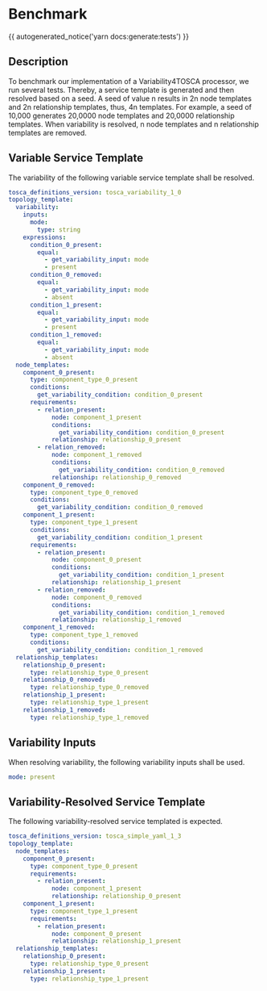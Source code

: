 # Benchmark

{{ autogenerated_notice('yarn docs:generate:tests') }}

## Description

To benchmark our implementation of a Variability4TOSCA processor, we run several tests. Thereby, a service template is generated and then resolved based on a seed. A seed of value n results in 2n node templates and 2n relationship templates, thus, 4n templates. For example, a seed of 10,000 generates 20,0000 node templates and 20,0000 relationship templates. When variability is resolved, n node templates and n relationship templates are removed.

## Variable Service Template

The variability of the following variable service template shall be resolved.

```yaml linenums="1"
tosca_definitions_version: tosca_variability_1_0
topology_template:
  variability:
    inputs:
      mode:
        type: string
    expressions:
      condition_0_present:
        equal:
          - get_variability_input: mode
          - present
      condition_0_removed:
        equal:
          - get_variability_input: mode
          - absent
      condition_1_present:
        equal:
          - get_variability_input: mode
          - present
      condition_1_removed:
        equal:
          - get_variability_input: mode
          - absent
  node_templates:
    component_0_present:
      type: component_type_0_present
      conditions:
        get_variability_condition: condition_0_present
      requirements:
        - relation_present:
            node: component_1_present
            conditions:
              get_variability_condition: condition_0_present
            relationship: relationship_0_present
        - relation_removed:
            node: component_1_removed
            conditions:
              get_variability_condition: condition_0_removed
            relationship: relationship_0_removed
    component_0_removed:
      type: component_type_0_removed
      conditions:
        get_variability_condition: condition_0_removed
    component_1_present:
      type: component_type_1_present
      conditions:
        get_variability_condition: condition_1_present
      requirements:
        - relation_present:
            node: component_0_present
            conditions:
              get_variability_condition: condition_1_present
            relationship: relationship_1_present
        - relation_removed:
            node: component_0_removed
            conditions:
              get_variability_condition: condition_1_removed
            relationship: relationship_1_removed
    component_1_removed:
      type: component_type_1_removed
      conditions:
        get_variability_condition: condition_1_removed
  relationship_templates:
    relationship_0_present:
      type: relationship_type_0_present
    relationship_0_removed:
      type: relationship_type_0_removed
    relationship_1_present:
      type: relationship_type_1_present
    relationship_1_removed:
      type: relationship_type_1_removed
```

## Variability Inputs

When resolving variability, the following variability inputs shall be used.

```yaml linenums="1"
mode: present
```


## Variability-Resolved Service Template

The following variability-resolved service templated is expected.

```yaml linenums="1"
tosca_definitions_version: tosca_simple_yaml_1_3
topology_template:
  node_templates:
    component_0_present:
      type: component_type_0_present
      requirements:
        - relation_present:
            node: component_1_present
            relationship: relationship_0_present
    component_1_present:
      type: component_type_1_present
      requirements:
        - relation_present:
            node: component_0_present
            relationship: relationship_1_present
  relationship_templates:
    relationship_0_present:
      type: relationship_type_0_present
    relationship_1_present:
      type: relationship_type_1_present
```

